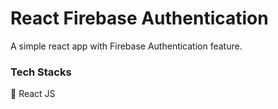 # React Firebase Authentication

A simple react app with Firebase Authentication feature.

### Tech Stacks

📌 React JS
